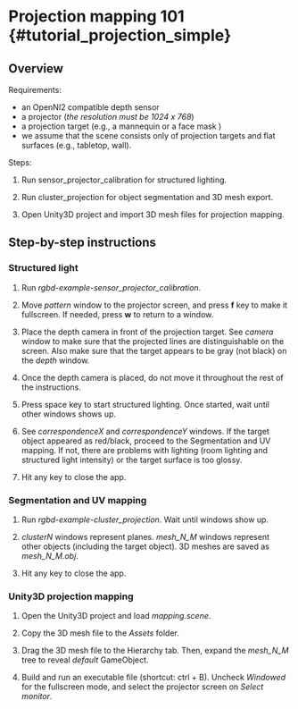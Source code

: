Projection mapping 101 {#tutorial_projection_simple}
=============================================================

Overview
--------

Requirements:

* an OpenNI2 compatible depth sensor
* a projector (*the resolution must be 1024 x 768*)
* a projection target (e.g., a mannequin or a face mask )
* we assume that the scene consists only of projection targets and flat surfaces (e.g., tabletop, wall).


Steps:

1. Run sensor_projector_calibration for structured lighting.

2. Run cluster_projection for object segmentation and 3D mesh export.

3. Open Unity3D project and import 3D mesh files for projection mapping.



Step-by-step instructions
--------

### Structured light

1. Run *rgbd-example-sensor_projector_calibration*.

2. Move *pattern* window to the projector screen, and press **f** key to make it fullscreen. If needed, press **w** to return to a window.

3. Place the depth camera in front of the projection target. See *camera* window to make sure that the projected lines are distinguishable on the screen. Also make sure that the target appears to be gray (not black) on the *depth* window.

4. Once the depth camera is placed, do not move it throughout the rest of the instructions.

5. Press space key to start structured lighting. Once started, wait until other windows shows up.

6. See *correspondenceX* and *correspondenceY* windows. If the target object appeared as red/black, proceed to the Segmentation and UV mapping. If not, there are problems with lighting (room lighting and structured light intensity) or the target surface is too glossy.

7. Hit any key to close the app.

### Segmentation and UV mapping

1. Run *rgbd-example-cluster_projection*. Wait until windows show up.

2. *clusterN* windows represent planes. *mesh_N_M* windows represent other objects (including the target object). 3D meshes are saved as *mesh_N_M.obj*.

3. Hit any key to close the app.

### Unity3D projection mapping

1. Open the Unity3D project and load *mapping.scene*.

2. Copy the 3D mesh file to the *Assets* folder.

3. Drag the 3D mesh file to the Hierarchy tab. Then, expand the *mesh_N_M* tree to reveal *default* GameObject.

4. Build and run an executable file (shortcut: ctrl + B). Uncheck *Windowed* for the fullscreen mode, and select the projector screen on *Select monitor*.

